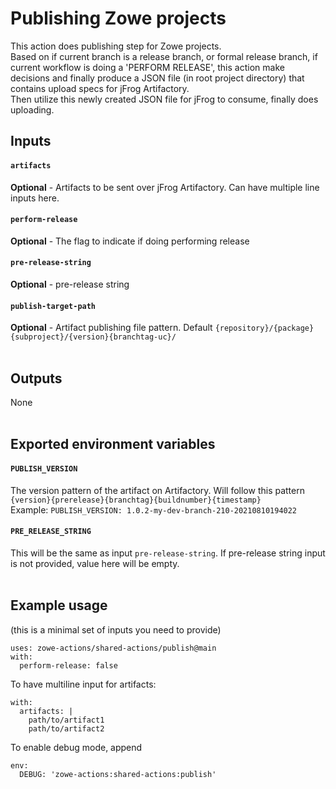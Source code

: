 # Publishing Zowe projects

This action does publishing step for Zowe projects.\
Based on if current branch is a release branch, or formal release branch, if current workflow is doing a 'PERFORM RELEASE', this action make decisions and finally produce a JSON file (in root project directory) that contains upload specs for jFrog Artifactory. \
Then utilize this newly created JSON file for jFrog to consume, finally does uploading.
<br />

## Inputs
#### `artifacts`
**Optional** - Artifacts to be sent over jFrog Artifactory. Can have multiple line inputs here.
#### `perform-release`
**Optional** - The flag to indicate if doing performing release
#### `pre-release-string`
**Optional** - pre-release string
#### `publish-target-path`
**Optional** - Artifact publishing file pattern. Default `{repository}/{package}{subproject}/{version}{branchtag-uc}/`
<br /><br />

## Outputs
None
<br /><br />

## Exported environment variables 
#### `PUBLISH_VERSION`
The version pattern of the artifact on Artifactory. Will follow this pattern `{version}{prerelease}{branchtag}{buildnumber}{timestamp}`\
Example: `PUBLISH_VERSION: 1.0.2-my-dev-branch-210-20210810194022`
#### `PRE_RELEASE_STRING`
This will be the same as input `pre-release-string`. If pre-release string input is not provided, value here will be empty.
<br /><br />

## Example usage
(this is a minimal set of inputs you need to provide)
```
uses: zowe-actions/shared-actions/publish@main
with:
  perform-release: false
```
To have multiline input for artifacts:
```
with:
  artifacts: |
    path/to/artifact1
    path/to/artifact2
```
To enable debug mode, append
```
env:
  DEBUG: 'zowe-actions:shared-actions:publish'
```
